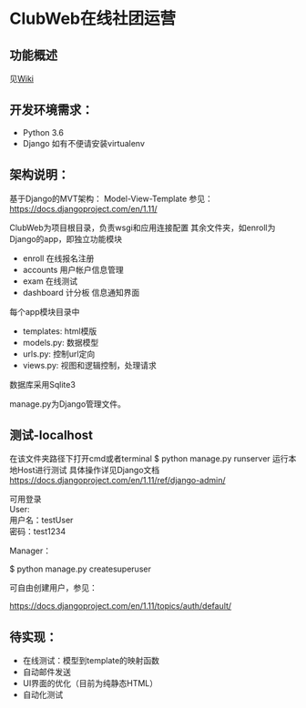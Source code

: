 # ClubWeb在线社团运营

## 功能概述
见[Wiki](https://github.com/Neuromancer43/ClubWeb/wiki)

## 开发环境需求：
- Python 3.6 
- Django
如有不便请安装virtualenv


## 架构说明：
基于Django的MVT架构：
Model-View-Template
参见：https://docs.djangoproject.com/en/1.11/

ClubWeb为项目根目录，负责wsgi和应用连接配置
其余文件夹，如enroll为Django的app，即独立功能模块
- enroll 在线报名注册
- accounts 用户帐户信息管理
- exam 在线测试
- dashboard 计分板 信息通知界面

每个app模块目录中
- templates: html模版
- models.py: 数据模型
- urls.py: 控制url定向
- views.py: 视图和逻辑控制，处理请求

数据库采用Sqlite3

manage.py为Django管理文件。

## 测试-localhost
在该文件夹路径下打开cmd或者terminal
$ python manage.py runserver 运行本地Host进行测试
具体操作详见Django文档
https://docs.djangoproject.com/en/1.11/ref/django-admin/

可用登录</br>
User:</br>
用户名：testUser </br>
密码：test1234

Manager：

$ python manage.py createsuperuser

可自由创建用户，参见：

https://docs.djangoproject.com/en/1.11/topics/auth/default/

## 待实现：
- 在线测试：模型到template的映射函数
- 自动邮件发送
- UI界面的优化（目前为纯静态HTML）
- 自动化测试
